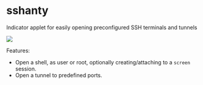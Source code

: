# sshanty
Indicator applet for easily opening preconfigured SSH terminals and tunnels

![](https://i.imgur.com/7Td2Y19.png)

Features:
- Open a shell, as user or root, optionally creating/attaching to a `screen` session.
- Open a tunnel to predefined ports.
